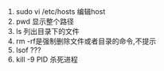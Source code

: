 1. sudo vi /etc/hosts 编辑host
2. pwd 显示整个路径
3. ls 列出目录下的文件
4. rm -rf是强制删除文件或者目录的命令,不提示
5. lsof ???
6. kill -9 PID 杀死进程
